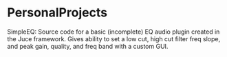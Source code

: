 # PersonalProjects

SimpleEQ: Source code for a basic (incomplete) EQ audio plugin created in the Juce framework. 
Gives ability to set a low cut, high cut filter freq slope, and peak gain, quality, and freq band with a custom GUI. 
